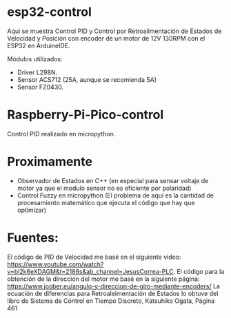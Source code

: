 # esp32-control

Aqui se muestra Control PID y Control por Retroalimentación de Estados de Velocidad y Posición con encoder de un motor de 12V 130RPM  con el ESP32 en ArduineIDE.

Módulos utilizados:
- Driver L298N.
- Sensor ACS712 (25A, aunque se recomienda 5A)
- Sensor FZ0430.

# Raspberry-Pi-Pico-control

Control PID realizado en micropython. 


# Proximamente
- Observador de Estados en C++ (en especial para sensar voltaje de motor ya que el modulo sensor no es eficiente por polaridad)
- Control Fuzzy en micropython (El problema de aqui es la cantidad de procesamiento matemático que ejecuta el código que hay que optimizar)


# Fuentes:
El código de PID  de Velocidad me basé en el siguiente video: https://www.youtube.com/watch?v=bl2k6eXDAGM&t=2186s&ab_channel=JesusCorrea-PLC.
El código para la obtención de la dirección del motor me basé en la siguiente página: https://www.joober.eu/angulo-y-direccion-de-giro-mediante-encoders/
La ecuación de diferencias para Retroaleimentación de Estados lo obtuve del libro de Sistema de Control en Tiempo Discreto, Katsuhiko Ogata, Página 461 

